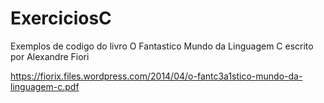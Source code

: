 # ExerciciosC

Exemplos de codigo do livro O Fantastico Mundo da Linguagem C escrito por Alexandre Fiori

https://fiorix.files.wordpress.com/2014/04/o-fantc3a1stico-mundo-da-linguagem-c.pdf
